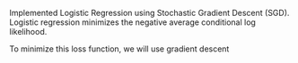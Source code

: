 Implemented Logistic Regression using Stochastic Gradient Descent (SGD).
Logistic regression minimizes the negative average conditional log likelihood.

To minimize this loss function, we will use gradient descent

